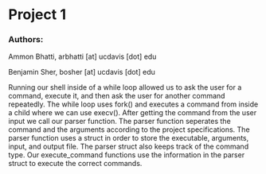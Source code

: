 # Project 1
### Authors: 

Ammon Bhatti, arbhatti [at] ucdavis [dot] edu 

Benjamin Sher, bosher [at] ucdavis [dot] edu

Running our shell inside of a while loop allowed us to ask the user for a command, 
execute it, and then ask the user for another command repeatedly. The while loop 
uses fork() and executes a command from inside a child where we can use execv(). 
After getting the command from the user input we call our parser function. The 
parser function seperates the command and the arguments according to the project 
specifications. The parser function uses a struct in order to store the executable, 
arguments, input, and output file. The parser struct also keeps track of the 
command type. Our execute_command functions use the information in the parser 
struct to execute the correct commands. 
